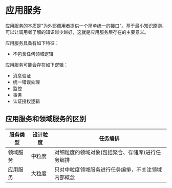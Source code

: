 # 应用服务

应用服务的本质是"为外部调用者提供一个简单统一的接口"。基于最小知识原则，可以让调用者了解的知识越少越好，这就是应用服务层存在的主要意义。

应用服务具备有如下特征：

* 不包含任何领域逻辑

应用服务可能会存在如下逻辑：

* 消息验证
* 统一错误处理
* 监控
* 事务
* 认证授权逻辑

## 应用服务和领域服务的区别

| 服务类型 | 设计粒度 | 任务编排 |
| ------- | ------- | ------- |
| 领域服务 | 中粒度 | 对细粒度的领域对象(包括聚合、存储库)进行任务编排 |
| 应用服务 | 大粒度 | 只对中粒度领域服务进行任务编排，不关注领域内部概念 |
